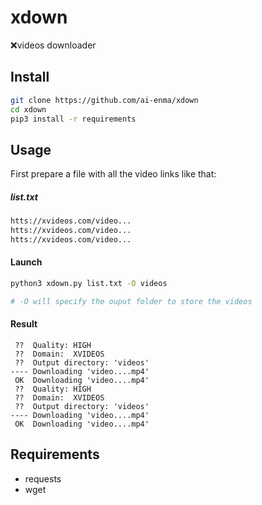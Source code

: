 # xdown
❌videos downloader

## Install
```BASH
git clone https://github.com/ai-enma/xdown
cd xdown
pip3 install -r requirements
```

## Usage

First prepare a file with all the video links
like that:

##### list.txt
```HTML
htts://xvideos.com/video...
htts://xvideos.com/video...
htts://xvideos.com/video...
```

#### Launch
```BASH
python3 xdown.py list.txt -O videos

# -O will specify the ouput folder to store the videos
```

#### Result
```
 ??  Quality: HIGH
 ??  Domain:  XVIDEOS
 ??  Output directory: 'videos'
---- Downloading 'video....mp4'
 OK  Downloading 'video....mp4'
 ??  Quality: HIGH
 ??  Domain:  XVIDEOS
 ??  Output directory: 'videos'
---- Downloading 'video....mp4'
 OK  Downloading 'video....mp4'
```

## Requirements
- requests
- wget
